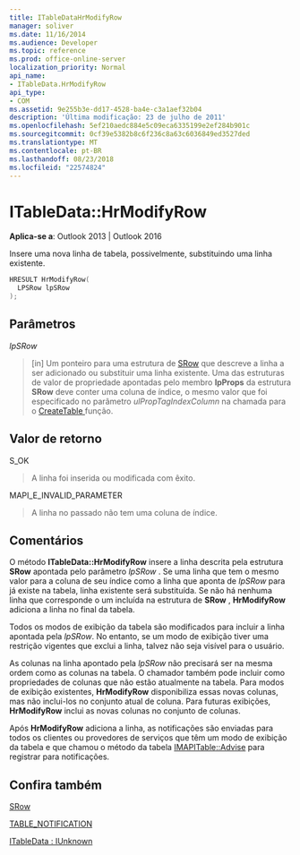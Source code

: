 ```yaml
---
title: ITableDataHrModifyRow
manager: soliver
ms.date: 11/16/2014
ms.audience: Developer
ms.topic: reference
ms.prod: office-online-server
localization_priority: Normal
api_name:
- ITableData.HrModifyRow
api_type:
- COM
ms.assetid: 9e255b3e-dd17-4528-ba4e-c3a1aef32b04
description: 'Última modificação: 23 de julho de 2011'
ms.openlocfilehash: 5ef210aedc884e5c09eca6335199e2ef284b901c
ms.sourcegitcommit: 0cf39e5382b8c6f236c8a63c6036849ed3527ded
ms.translationtype: MT
ms.contentlocale: pt-BR
ms.lasthandoff: 08/23/2018
ms.locfileid: "22574824"
---
```

# <a name="itabledatahrmodifyrow"></a>ITableData::HrModifyRow

  
  
**Aplica-se a**: Outlook 2013 | Outlook 2016 
  
Insere uma nova linha de tabela, possivelmente, substituindo uma linha existente.
  
```cpp
HRESULT HrModifyRow(
  LPSRow lpSRow
);
```

## <a name="parameters"></a>Parâmetros

 _lpSRow_
  
> [in] Um ponteiro para uma estrutura de [SRow](srow.md) que descreve a linha a ser adicionado ou substituir uma linha existente. Uma das estruturas de valor de propriedade apontadas pelo membro **lpProps** da estrutura **SRow** deve conter uma coluna de índice, o mesmo valor que foi especificado no parâmetro _ulPropTagIndexColumn_ na chamada para o [CreateTable ](createtable.md)função. 
    
## <a name="return-value"></a>Valor de retorno

S_OK 
  
> A linha foi inserida ou modificada com êxito.
    
MAPI_E_INVALID_PARAMETER 
  
> A linha no passado não tem uma coluna de índice.
    
## <a name="remarks"></a>Comentários

O método **ITableData::HrModifyRow** insere a linha descrita pela estrutura **SRow** apontada pelo parâmetro _lpSRow_ . Se uma linha que tem o mesmo valor para a coluna de seu índice como a linha que aponta de _lpSRow_ para já existe na tabela, linha existente será substituída. Se não há nenhuma linha que corresponde o um incluída na estrutura de **SRow** , **HrModifyRow** adiciona a linha no final da tabela. 
  
Todos os modos de exibição da tabela são modificados para incluir a linha apontada pela _lpSRow_. No entanto, se um modo de exibição tiver uma restrição vigentes que exclui a linha, talvez não seja visível para o usuário. 
  
As colunas na linha apontado pela _lpSRow_ não precisará ser na mesma ordem como as colunas na tabela. O chamador também pode incluir como propriedades de colunas que não estão atualmente na tabela. Para modos de exibição existentes, **HrModifyRow** disponibiliza essas novas colunas, mas não inclui-los no conjunto atual de coluna. Para futuras exibições, **HrModifyRow** inclui as novas colunas no conjunto de colunas. 
  
Após **HrModifyRow** adiciona a linha, as notificações são enviadas para todos os clientes ou provedores de serviços que têm um modo de exibição da tabela e que chamou o método da tabela [IMAPITable::Advise](imapitable-advise.md) para registrar para notificações. 
  
## <a name="see-also"></a>Confira também



[SRow](srow.md)
  
[TABLE_NOTIFICATION](table_notification.md)
  
[ITableData : IUnknown](itabledataiunknown.md)

